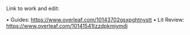 Link to work and edit:

• Guides: https://www.overleaf.com/10143702gsxpghtnystt
• Lit Review: https://www.overleaf.com/10141541tzzdpkmjymdj
